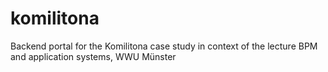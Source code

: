 # komilitona
Backend portal for the Komilitona case study in context of the lecture BPM and application systems, WWU Münster
